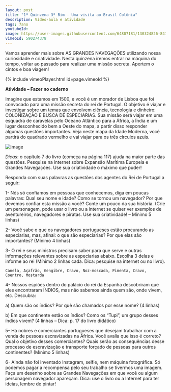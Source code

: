```yaml
---
layout: post
title: "1ª Quinzena 3º Bim - Uma visita ao Brasil Colônia"
description: Vídeo-aula e atividade
tags: 7ano
youtubeId:
image: https://user-images.githubusercontent.com/64807181/130324826-84187a32-e67b-43ea-93e6-8a9f9ee718ef.png
vimeoId: 590274378 
---
```


Vamos aprender mais sobre AS GRANDES NAVEGAÇÕES utilizando nossa curiosidade e criatividade. Nesta quinzena iremos entrar na máquina do tempo, voltar ao passado para realizar uma missão secreta. Apertem o cintos e boa viagem!

{% include vimeoPlayer.html id=page.vimeoId %}

**Atividade – Fazer no caderno**

Imagine que estamos em 1500, e você é um morador de Lisboa que foi convocado para uma missão secreta do rei de Portugal. O objetivo é viajar e investigar sobre um temas que envolvem ciência, tecnologia e dinheiro: COLONIZAÇÃO E BUSCA DE ESPECIARIAS. Sua missão será viajar em uma esquadra de caravelas pelo Oceano Atlântico para a África, a Índia e um lugar desconhecido bem a Oeste do mapa, a partir disso responder algumas questões importantes. Veja neste mapa da Idade Moderna, você partirá do quadrado vermelho e vai viajar para os três círculos azuis. 

![image](https://user-images.githubusercontent.com/64807181/130324826-84187a32-e67b-43ea-93e6-8a9f9ee718ef.png)

*Dicas*: o capítulo 7 do livro (começa na página 117) ajuda na maior parte das questões. Pesquise na internet sobre Expansão Marítima Europeia e Grandes Navegações. Use sua criatividade o máximo que puder!

Responda com suas palavras as questões dos agentes do Rei de Portugal a seguir:

1- Nós só confiamos em pessoas que conhecemos, diga em poucas palavras: Qual seu nome e idade? Como se tornou um navegador? Por que devemos confiar esta missão a você? Conte um pouco da sua história. (Crie um personagem, pode usar o livro ou a internet se quiser ver exemplos de aventureiros, navegadores e piratas. Use sua criatividade! – Mínimo 5 linhas)

2- Você sabe o que os navegadores portugueses estão procurando as especiarias, mas, afinal: o que são especiarias? Por que elas são importantes? (Mínimo 4 linhas)

3- O rei e seus ministros precisam saber para que serve e outras informações relevantes sobre as especiarias abaixo. Escolha 3 delas e informe ao rei (Mínimo 2 linhas cada. Dica: pesquise na internet ou no livro).

    Canela, Açafrão, Gengibre, Cravo, Noz-moscada, Pimenta, Cravo, Coentro, Mostarda

4- Nossos espiões dentro do palácio do rei da Espanha descobriram que eles encontraram ÍNDIOS, mas não sabemos ainda quem são, onde vivem, etc. Descubra:

a) Quem são os índios? Por quê são chamados por esse nome? (4 linhas)

b) Em que continente estão os índios? Como os “Tupi”, um grupo desses índios vivem? (4 linhas – Dica: p. 17 do livro didático)

5- Há nobres e comerciantes portugueses que desejam trabalhar com a venda de pessoas escravizadas na África. Você avalia que isso é correto? Qual o objetivo desses comerciantes? Quais serão as consequências desse processo de escravização e transporte forçado de pessoas para outros continentes? (Mínimo 5 linhas)

6- Ainda não foi inventado Instagram, selfie, nem máquina fotográfica. Só podemos pagar a recompensa pelo seu trabalho se tivermos uma imagem. Faça um desenho sobre as Grandes Navegações em que você ou algum personagem navegador apareçam. Dica: use o livro ou a Internet para ter ideias, lembre de pintar!




